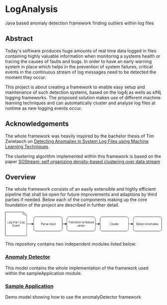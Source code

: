 # LogAnalysis

Java based anomaly detection framework finding outliers within log files 

## Abstract
Today's software produces huge amounts of real time data logged in files containing highly 
valuable information when monitoring a systems health or tracing the causes of faults and bugs. 
In order to have an early warning system in place which helps in the prevention of system failures, critical events in the 
continuous stream of log messages need to be detected the moment they occur. 

This project is about creating a framework to enable easy setup and maintenance of such detection systems, 
based on the log4j as wells as slf4j logging frameworks. The proposed solution makes use of different machine 
learning techniques and can automatically cluster and analyse log files at runtime as new logging events occur.

## Acknowledgements

The whole framework was heavily inspired by the bachelor thesis of Tim Zwietasch on [Detecting Anomalies in System Log Files using Machine Learning Techniques](https://elib.uni-stuttgart.de/handle/11682/3471).

The clustering algorithm implemented within this framework is based on the paper 
[SOStream: self organizing density-based clustering over data stream](https://dl.acm.org/citation.cfm?id=2358881)

## Overview

The whole framework consists of an easily extensible and highly efficient pipeline that shall be open for future 
improvements and adaptions by third parties if needed. Below each of the components making up the core foundation 
of the project are described in further detail.

![Log Analysis Pipeline](https://github.com/LGrege/LogAnalysis/blob/master/documentation/images/overview.png?raw=true "Title")

This repository contains two independent modules listed below:

### [Anomaly Detector](anomalyDetector/README.md)

This model contains the whole implementation of the framework used within the sampleApplication module.


### [Sample Application](sampleApplication/README.md)

Demo model showing how to use the anomalyDetector framework